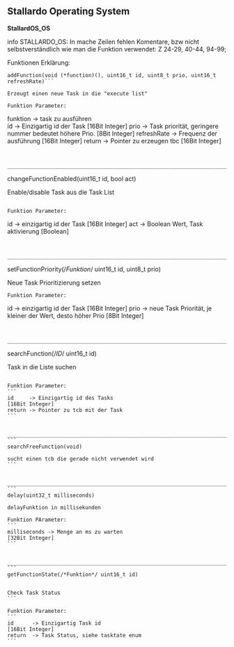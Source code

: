 ## **Stallardo Operating System**
**StallardOS_OS**

info STALLARDO_OS: In mache  Zeilen fehlen Komentare, bzw nicht selbstverständlich wie man die Funktion verwendet:
Z 24-29, 40-44, 94-99; 

Funktionen Erklärung:



```
addFunction(void (*function)(), uint16_t id, uint8_t prio, uint16_t refreshRate)```

Erzeugt einen neue Task in die "execute list"

Funktion Parameter:
```
funktion    -> task zu ausführen                                           
id          -> Einzigartig id der Task                                  [16Bit Integer]
prio        -> Task priorität, geringere nummer bedeutet höhere Prio.   [8Bit Integer]
refreshRate -> Frequenz der ausführung                                  [16Bit Integer]
return      -> Pointer zu erzeugen tbc                                  [16Bit Integer]
```


___________________________________________________________________________________________________
```
changeFunctionEnabled(uint16_t id, bool act)

Enable/disable Task aus die Task List
```

Funktion Parameter:
```
id  -> einzigartig id der Task                                          [16Bit Integer]
act -> Boolean Wert, Task aktivierung                                   [Boolean]
```


___________________________________________________________________________________________________
```
setFunctionPriority(/*Funktion*/ uint16_t id, uint8_t prio)

Neue Task Prioritizierung setzen
```
Funktion Parameter:
```
id  -> einzigartig id der Task                                          [16Bit Integer]
prio -> neue Task Priorität, je kleiner der Wert, desto höher Prio      [8Bit Integer]
```


___________________________________________________________________________________________________
```
searchFunction(/*ID*/ uint16_t id)

Task in die Liste suchen
````

Funktion Parameter:
```
id     -> Einzigartig id des Tasks                                      [16Bit Integer]
return -> Pointer zu tcb mit der Task
```


___________________________________________________________________________________________________
```
searchFreeFunction(void)

sucht einen tcb die gerade nicht verwendet wird
```


___________________________________________________________________________________________________
```
delay(uint32_t milliseconds)

delayFunktion in millisekunden

Funktion PArameter:
```
milliseconds -> Menge an ms zu warten                                   [32Bit Integer]
```


___________________________________________________________________________________________________
```
getFunctionState(/*Funktion*/ uint16_t id)


Check Task Status
```

Funktion Parameter:
```
id      -> Einzigartig Task id                                          [16Bit Integer]
return  -> Task Status, siehe tasktate enum
```

